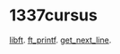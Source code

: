 # 1337cursus
[libft](https://github.com/mel-aini/libft). 
[ft_printf](https://github.com/mel-aini/ft_printf). 
[get_next_line](https://github.com/mel-aini/get_next_line). 
